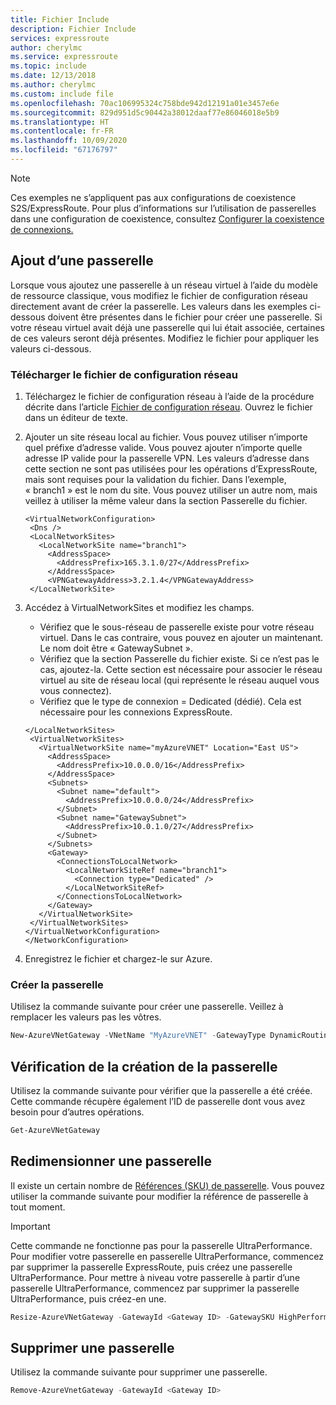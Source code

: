 ```yaml
---
title: Fichier Include
description: Fichier Include
services: expressroute
author: cherylmc
ms.service: expressroute
ms.topic: include
ms.date: 12/13/2018
ms.author: cherylmc
ms.custom: include file
ms.openlocfilehash: 70ac106995324c758bde942d12191a01e3457e6e
ms.sourcegitcommit: 829d951d5c90442a38012daaf77e86046018e5b9
ms.translationtype: HT
ms.contentlocale: fr-FR
ms.lasthandoff: 10/09/2020
ms.locfileid: "67176797"
---
```

> [!NOTE]
> Ces exemples ne s’appliquent pas aux configurations de coexistence S2S/ExpressRoute.
> Pour plus d’informations sur l’utilisation de passerelles dans une configuration de coexistence, consultez [Configurer la coexistence de connexions.](../articles/expressroute/expressroute-howto-coexist-classic.md#gw)

## <a name="add-a-gateway"></a>Ajout d’une passerelle

Lorsque vous ajoutez une passerelle à un réseau virtuel à l’aide du modèle de ressource classique, vous modifiez le fichier de configuration réseau directement avant de créer la passerelle. Les valeurs dans les exemples ci-dessous doivent être présentes dans le fichier pour créer une passerelle. Si votre réseau virtuel avait déjà une passerelle qui lui était associée, certaines de ces valeurs seront déjà présentes. Modifiez le fichier pour appliquer les valeurs ci-dessous.

### <a name="download-the-network-configuration-file"></a>Télécharger le fichier de configuration réseau

1. Téléchargez le fichier de configuration réseau à l’aide de la procédure décrite dans l’article [Fichier de configuration réseau](../articles/virtual-network/virtual-networks-using-network-configuration-file.md). Ouvrez le fichier dans un éditeur de texte.
2. Ajouter un site réseau local au fichier. Vous pouvez utiliser n’importe quel préfixe d’adresse valide. Vous pouvez ajouter n’importe quelle adresse IP valide pour la passerelle VPN. Les valeurs d’adresse dans cette section ne sont pas utilisées pour les opérations d’ExpressRoute, mais sont requises pour la validation du fichier. Dans l’exemple, « branch1 » est le nom du site. Vous pouvez utiliser un autre nom, mais veillez à utiliser la même valeur dans la section Passerelle du fichier.

   ```
   <VirtualNetworkConfiguration>
    <Dns />
    <LocalNetworkSites>
      <LocalNetworkSite name="branch1">
        <AddressSpace>
          <AddressPrefix>165.3.1.0/27</AddressPrefix>
        </AddressSpace>
        <VPNGatewayAddress>3.2.1.4</VPNGatewayAddress>
    </LocalNetworkSite>
   ```
3. Accédez à VirtualNetworkSites et modifiez les champs.

   * Vérifiez que le sous-réseau de passerelle existe pour votre réseau virtuel. Dans le cas contraire, vous pouvez en ajouter un maintenant. Le nom doit être « GatewaySubnet ».
   * Vérifiez que la section Passerelle du fichier existe. Si ce n’est pas le cas, ajoutez-la. Cette section est nécessaire pour associer le réseau virtuel au site de réseau local (qui représente le réseau auquel vous vous connectez).
   * Vérifiez que le type de connexion = Dedicated (dédié). Cela est nécessaire pour les connexions ExpressRoute.

   ```
   </LocalNetworkSites>
    <VirtualNetworkSites>
      <VirtualNetworkSite name="myAzureVNET" Location="East US">
        <AddressSpace>
          <AddressPrefix>10.0.0.0/16</AddressPrefix>
        </AddressSpace>
        <Subnets>
          <Subnet name="default">
            <AddressPrefix>10.0.0.0/24</AddressPrefix>
          </Subnet>
          <Subnet name="GatewaySubnet">
            <AddressPrefix>10.0.1.0/27</AddressPrefix>
          </Subnet>
        </Subnets>
        <Gateway>
          <ConnectionsToLocalNetwork>
            <LocalNetworkSiteRef name="branch1">
              <Connection type="Dedicated" />
            </LocalNetworkSiteRef>
          </ConnectionsToLocalNetwork>
        </Gateway>
      </VirtualNetworkSite>
    </VirtualNetworkSites>
   </VirtualNetworkConfiguration>
   </NetworkConfiguration>
   ```
4. Enregistrez le fichier et chargez-le sur Azure.

### <a name="create-the-gateway"></a>Créer la passerelle

Utilisez la commande suivante pour créer une passerelle. Veillez à remplacer les valeurs pas les vôtres.

```powershell
New-AzureVNetGateway -VNetName "MyAzureVNET" -GatewayType DynamicRouting -GatewaySKU  Standard
```

## <a name="verify-the-gateway-was-created"></a>Vérification de la création de la passerelle

Utilisez la commande suivante pour vérifier que la passerelle a été créée. Cette commande récupère également l’ID de passerelle dont vous avez besoin pour d’autres opérations.

```powershell
Get-AzureVNetGateway
```

## <a name="resize-a-gateway"></a>Redimensionner une passerelle

Il existe un certain nombre de [Références (SKU) de passerelle](../articles/expressroute/expressroute-about-virtual-network-gateways.md). Vous pouvez utiliser la commande suivante pour modifier la référence de passerelle à tout moment.

> [!IMPORTANT]
> Cette commande ne fonctionne pas pour la passerelle UltraPerformance. Pour modifier votre passerelle en passerelle UltraPerformance, commencez par supprimer la passerelle ExpressRoute, puis créez une passerelle UltraPerformance. Pour mettre à niveau votre passerelle à partir d’une passerelle UltraPerformance, commencez par supprimer la passerelle UltraPerformance, puis créez-en une.
>
>

```powershell
Resize-AzureVNetGateway -GatewayId <Gateway ID> -GatewaySKU HighPerformance
```

## <a name="remove-a-gateway"></a>Supprimer une passerelle

Utilisez la commande suivante pour supprimer une passerelle.

```powershell
Remove-AzureVnetGateway -GatewayId <Gateway ID>
```